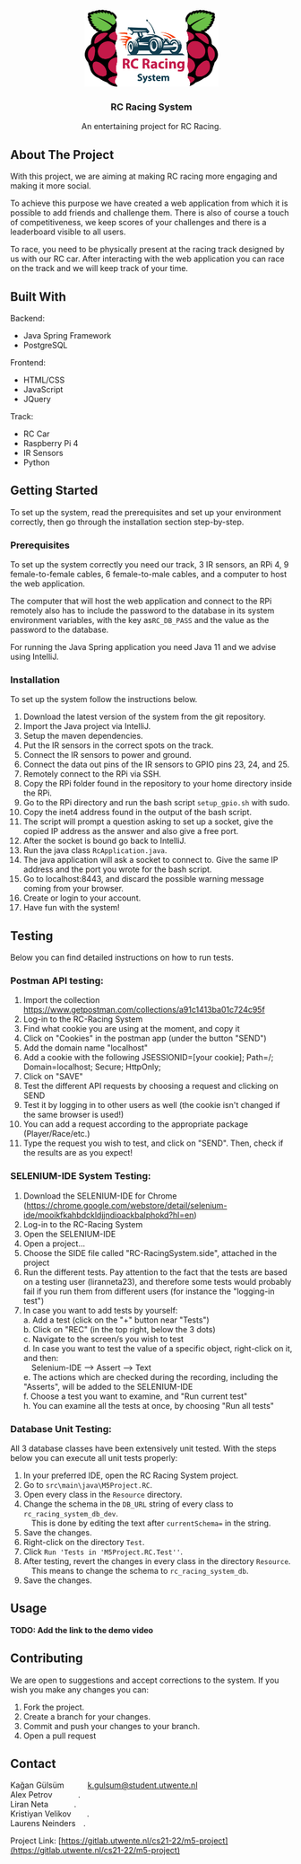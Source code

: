 <br>
<div align="center">
  <a href="https://gitlab.utwente.nl/cs21-22">
    <img src="RC/src/main/resources/static/images/logo.png" alt="Logo" width="238px" height="137px">
  </a>

  <h3 align="center">RC Racing System</h3>

  <p align="center">
    An entertaining project for RC Racing.
  </p>
</div>



## About The Project

With this project, we are aiming at making RC racing more engaging and making it more social. 

To achieve this purpose we have created a web application from which it is possible to add friends and challenge them. There is also of course a touch of competitiveness, we keep scores of your challenges and there is a leaderboard visible to all users.

To race, you need to be physically present at the racing track designed by us with our RC car. After interacting with the web application you can race on the track and we will keep track of your time.



## Built With

Backend:
* Java Spring Framework
* PostgreSQL

Frontend:
* HTML/CSS
* JavaScript
* JQuery

Track:
* RC Car
* Raspberry Pi 4
* IR Sensors
* Python



## Getting Started

To set up the system, read the prerequisites and set up your environment correctly, then go through the installation section step-by-step.


### Prerequisites

To set up the system correctly you need our track, 3 IR sensors, an RPi 4, 9 female-to-female cables, 6 female-to-male cables, and a computer to host the web application.

The computer that will host the web application and connect to the RPi remotely also has to include the password to the database in its system environment variables, with the key as`RC_DB_PASS` and the value as the password to the database.

For running the Java Spring application you need Java 11 and we advise using IntelliJ.


### Installation

To set up the system follow the instructions below.
1. Download the latest version of the system from the git repository.
2. Import the Java project via IntelliJ.
3. Setup the maven dependencies.
4. Put the IR sensors in the correct spots on the track.
5. Connect the IR sensors to power and ground.
6. Connect the data out pins of the IR sensors to GPIO pins 23, 24, and 25.
7. Remotely connect to the RPi via SSH.
8. Copy the RPi folder found in the repository to your home directory inside the RPi.
9. Go to the RPi directory and run the bash script `setup_gpio.sh` with sudo.
10. Copy the inet4 address found in the output of the bash script.
11. The script will prompt a question asking to set up a socket, give the copied IP address as the answer and also give a free port.
12. After the socket is bound go back to IntelliJ.
13. Run the java class `RcApplication.java`.
14. The java application will ask a socket to connect to. Give the same IP address and the port you wrote for the bash script.
15. Go to localhost:8443, and discard the possible warning message coming from your browser.
16. Create or login to your account.
17. Have fun with the system!



## Testing

Below you can find detailed instructions on how to run tests.


### Postman API testing:

1. Import the collection https://www.getpostman.com/collections/a91c1413ba01c724c95f
2. Log-in to the RC-Racing System
3. Find what cookie you are using at the moment, and copy it
4. Click on "Cookies" in the postman app (under the button "SEND")
5. Add the domain name "localhost"
6. Add a cookie with the following JSESSIONID=[your cookie]; Path=/; Domain=localhost; Secure; HttpOnly;
7. Click on "SAVE"
8. Test the different API requests by choosing a request and clicking on SEND
9. Test it by logging in to other users as well (the cookie isn't changed if the same browser is used!)
10. You can add a request according to the appropriate package (Player/Race/etc.)
11. Type the request you wish to test, and click on "SEND". Then, check if the results are as you expect!


### SELENIUM-IDE System Testing:

1. Download the SELENIUM-IDE for Chrome (https://chrome.google.com/webstore/detail/selenium-ide/mooikfkahbdckldjjndioackbalphokd?hl=en)
2. Log-in to the RC-Racing System
3. Open the SELENIUM-IDE
4. Open a project...
5. Choose the SIDE file called "RC-RacingSystem.side", attached in the project
6. Run the different tests. Pay attention to the fact that the tests are based on a testing user (liranneta23), and therefore some tests would probably fail if you run them from different users (for instance the "logging-in test")
7. In case you want to add tests by yourself: <br>
    a. Add a test (click on the "+" button near "Tests") <br>
    b. Click on "REC" (in the top right, below the 3 dots) <br>
    c. Navigate to the screen/s you wish to test <br>
    d. In case you want to test the value of a specific object, right-click on it, and then: <br>
    &emsp;Selenium-IDE --> Assert --> Text <br>
    e. The actions which are checked during the recording, including the "Asserts", will be added to the SELENIUM-IDE <br>
    f. Choose a test you want to examine, and "Run current test" <br>
    h. You can examine all the tests at once, by choosing "Run all tests"


### Database Unit Testing:

All 3 database classes have been extensively unit tested.
With the steps below you can execute all unit tests properly:

1. In your preferred IDE, open the RC Racing System project.
2. Go to `src\main\java\M5Project.RC`.
3. Open every class in the `Resource` directory.
4. Change the schema in the `DB_URL` string of every class to `rc_racing_system_db_dev`. <br>
&emsp;This is done by editing the text after `currentSchema=` in the string.
5. Save the changes.
6. Right-click on the directory `Test`.
7. Click `Run 'Tests in 'M5Project.RC.Test''`.
8. After testing, revert the changes in every class in the directory `Resource`. <br>
&emsp;This means to change the schema to `rc_racing_system_db`.
9. Save the changes.



## Usage

__TODO: Add the link to the demo video__



## Contributing

We are open to suggestions and accept corrections to the system. If you wish you make any changes you can:
1. Fork the project.
2. Create a branch for your changes.
3. Commit and push your changes to your branch.
4. Open a pull request



## Contact

Kağan Gülsüm&emsp;&emsp;&emsp;k.gulsum@student.utwente.nl <br>
Alex Petrov&emsp;&emsp;&emsp;   . <br>
Liran Neta&emsp;&emsp;&emsp;     . <br>
Kristiyan Velikov&emsp;&emsp;. <br>
Laurens Neinders&emsp;. <br>

Project Link: [https://gitlab.utwente.nl/cs21-22/m5-project](https://gitlab.utwente.nl/cs21-22/m5-project)

